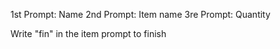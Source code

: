 1st Prompt: Name 
2nd Prompt: Item name
3re Prompt: Quantity

Write "fin" in the item prompt to finish
